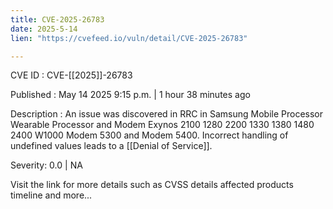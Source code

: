 ```yaml
---
title: CVE-2025-26783
date: 2025-5-14
lien: "https://cvefeed.io/vuln/detail/CVE-2025-26783"

---
```


CVE ID : CVE-[[2025]]-26783

Published :  May 14
2025
9:15 p.m. | 1 hour
38 minutes ago

Description : An issue was discovered in RRC in Samsung Mobile Processor
Wearable Processor
and Modem Exynos 2100
1280
2200
1330
1380
1480
2400
W1000
Modem 5300
and Modem 5400. Incorrect handling of undefined values leads to a [[Denial of Service]].

Severity: 0.0 | NA

Visit the link for more details
such as CVSS details
affected products
timeline
and more...
